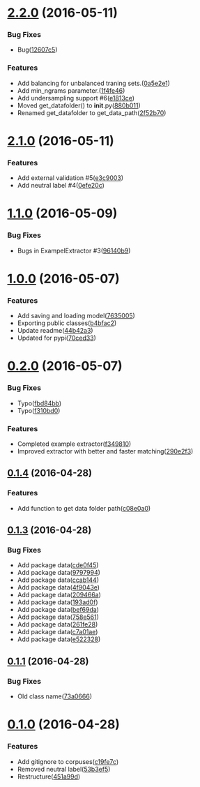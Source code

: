 <a name="2.2.0"></a>
# [2.2.0](https://github.com/ErikGartner/sentimental/compare/2.1.0...2.2.0) (2016-05-11)

### Bug Fixes

* Bug([12607c5](https://github.com/ErikGartner/sentimental/commit/12607c5))


### Features

* Add balancing for unbalanced traning sets.([0a5e2e1](https://github.com/ErikGartner/sentimental/commit/0a5e2e1))
* Add min_ngrams parameter.([1f4fe46](https://github.com/ErikGartner/sentimental/commit/1f4fe46))
* Add undersampling support #6([e1813ce](https://github.com/ErikGartner/sentimental/commit/e1813ce))
* Moved get_datafolder() to __init__.py([880b011](https://github.com/ErikGartner/sentimental/commit/880b011))
* Renamed get_datafolder to get_data_path([2f52b70](https://github.com/ErikGartner/sentimental/commit/2f52b70))



<a name="2.1.0"></a>
# [2.1.0](https://github.com/ErikGartner/sentimental/compare/1.1.0...2.1.0) (2016-05-11)


### Features

* Add external validation #5([e3c9003](https://github.com/ErikGartner/sentimental/commit/e3c9003))
* Add neutral label #4([0efe20c](https://github.com/ErikGartner/sentimental/commit/0efe20c))



<a name="1.1.0"></a>
# [1.1.0](https://github.com/ErikGartner/sentimental/compare/1.0.0...1.1.0) (2016-05-09)


### Bug Fixes

* Bugs in ExampelExtractor #3([96140b9](https://github.com/ErikGartner/sentimental/commit/96140b9))



<a name="1.0.0"></a>
# [1.0.0](https://github.com/ErikGartner/sentimental/compare/0.2.0...1.0.0) (2016-05-07)


### Features

* Add saving and loading model([7635005](https://github.com/ErikGartner/sentimental/commit/7635005))
* Exporting public classes([b4bfac2](https://github.com/ErikGartner/sentimental/commit/b4bfac2))
* Update readme([44b42a3](https://github.com/ErikGartner/sentimental/commit/44b42a3))
* Updated for pypi([70ced33](https://github.com/ErikGartner/sentimental/commit/70ced33))



<a name="0.2.0"></a>
# [0.2.0](https://github.com/ErikGartner/sentimental/compare/0.1.4...0.2.0) (2016-05-07)


### Bug Fixes

* Typo([fbd84bb](https://github.com/ErikGartner/sentimental/commit/fbd84bb))
* Typo([f310bd0](https://github.com/ErikGartner/sentimental/commit/f310bd0))


### Features

* Completed example extractor([f349810](https://github.com/ErikGartner/sentimental/commit/f349810))
* Improved extractor with better and faster matching([290e2f3](https://github.com/ErikGartner/sentimental/commit/290e2f3))



<a name="0.1.4"></a>
## [0.1.4](https://github.com/ErikGartner/sentimental/compare/0.1.3...0.1.4) (2016-04-28)


### Features

* Add function to get data folder path([c08e0a0](https://github.com/ErikGartner/sentimental/commit/c08e0a0))



<a name="0.1.3"></a>
## [0.1.3](https://github.com/ErikGartner/sentimental/compare/0.1.1...0.1.3) (2016-04-28)


### Bug Fixes

* Add package data([cde0f45](https://github.com/ErikGartner/sentimental/commit/cde0f45))
* Add package data([9797994](https://github.com/ErikGartner/sentimental/commit/9797994))
* Add package data([ccab144](https://github.com/ErikGartner/sentimental/commit/ccab144))
* Add package data([4f9043e](https://github.com/ErikGartner/sentimental/commit/4f9043e))
* Add package data([209466a](https://github.com/ErikGartner/sentimental/commit/209466a))
* Add package data([193ad0f](https://github.com/ErikGartner/sentimental/commit/193ad0f))
* Add package data([bef69da](https://github.com/ErikGartner/sentimental/commit/bef69da))
* Add package data([758e561](https://github.com/ErikGartner/sentimental/commit/758e561))
* Add package data([261fe28](https://github.com/ErikGartner/sentimental/commit/261fe28))
* Add package data([c7a01ae](https://github.com/ErikGartner/sentimental/commit/c7a01ae))
* Add package data([e522328](https://github.com/ErikGartner/sentimental/commit/e522328))



<a name="0.1.1"></a>
## [0.1.1](https://github.com/ErikGartner/sentimental/compare/0.1.0...0.1.1) (2016-04-28)


### Bug Fixes

* Old class name([73a0666](https://github.com/ErikGartner/sentimental/commit/73a0666))



<a name="0.1.0"></a>
# [0.1.0](https://github.com/ErikGartner/sentimental/compare/c19fe7c...0.1.0) (2016-04-28)


### Features

* Add gitignore to corpuses([c19fe7c](https://github.com/ErikGartner/sentimental/commit/c19fe7c))
* Removed neutral label([53b3ef5](https://github.com/ErikGartner/sentimental/commit/53b3ef5))
* Restructure([451a99d](https://github.com/ErikGartner/sentimental/commit/451a99d))
